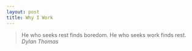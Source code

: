 ```yaml
---
layout: post
title: Why I Work
---
```

> He who seeks rest finds boredom. He who seeks work finds rest. 
> <cite>Dylan Thomas</cite>
